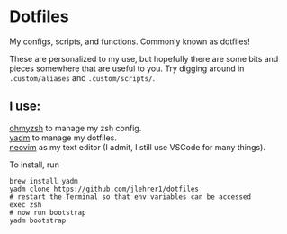 # Dotfiles
My configs, scripts, and functions. Commonly known as dotfiles!

These are personalized to my use, but hopefully there are some bits and pieces somewhere that are useful to you. Try digging around in `.custom/aliases` and `.custom/scripts/`. 

## I use:
[ohmyzsh](https://github.com/ohmyzsh/ohmyzsh) to manage my zsh config.  
[yadm](https://github.com/TheLocehiliosan/yadm) to manage my dotfiles.  
[neovim](https://github.com/neovim/neovim) as my text editor (I admit, I still use VSCode for many things).

To install, run
```shell
brew install yadm
yadm clone https://github.com/jlehrer1/dotfiles
# restart the Terminal so that env variables can be accessed
exec zsh
# now run bootstrap
yadm bootstrap
```


